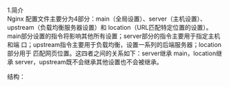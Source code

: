 1.简介  
Nginx 配置文件主要分为4部分：main（全局设置）、server（主机设置）、
upstream（负载均衡服务器设置）和 location（URL匹配特定位置的设置）。  
main部分设置的指令将影响其他所有设置；server部分的指令主要用于指定主机和端
口；upstream指令主要用于负载均衡，设置一系列的后端服务器；location部分用于
匹配网页位置。这四者之间的关系如下：server继承 main，location继承
server，upstream既不会继承其他设置也不会被继承。

结构：
